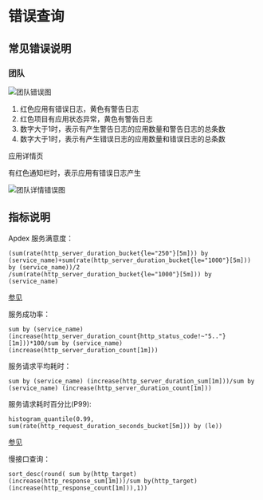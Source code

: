 ﻿# 错误查询

## 常见错误说明

### 团队

![团队错误图](https://cdn.masastack.com/stack/doc/tsc/use-guide/error-query/team.png)

1. 红色应用有错误日志，黄色有警告日志
2. 红色项目有应用状态异常，黄色有警告日志
3. 数字大于1时，表示有产生警告日志的应用数量和警告日志的总条数
4. 数字大于1时，表示有产生错误日志的应用数量和错误日志的总条数

应用详情页

有红色通知栏时，表示应用有错误日志产生

![团队详情错误图](https://cdn.masastack.com/stack/doc/tsc/use-guide/error-query/team_detail.png)

## 指标说明

Apdex 服务满意度：

```
(sum(rate(http_server_duration_bucket{le="250"}[5m])) by (service_name)+sum(rate(http_server_duration_bucket{le="1000"}[5m])) by (service_name))/2
/sum(rate(http_server_duration_bucket{le="1000"}[5m])) by (service_name)
```

[参见](https://www.bookstack.cn/read/prometheus-manual/best_practices-histogram_and_summaries.md#Apdex%20score%20%E5%BA%94%E7%94%A8%E6%80%A7%E8%83%BD%E6%8C%87%E6%95%B0)

服务成功率：

```
sum by (service_name) (increase(http_server_duration_count{http_status_code!~"5.."}[1m]))*100/sum by (service_name) (increase(http_server_duration_count[1m]))
```

服务请求平均耗时：

```
sum by (service_name) (increase(http_server_duration_sum[1m]))/sum by (service_name) (increase(http_server_duration_count[1m]))
```

服务请求耗时百分比(P99):

```
histogram_quantile(0.99, sum(rate(http_request_duration_seconds_bucket[5m])) by (le))
```

[参见](https://www.bookstack.cn/read/prometheus-manual/best_practices-histogram_and_summaries.md#Quatiles%E5%88%86%E4%BD%8D%E6%95%B0)

慢接口查询：

```
sort_desc(round( sum by(http_target) (increase(http_response_sum[1m]))/sum by(http_target) (increase(http_response_count[1m])),1))
```
